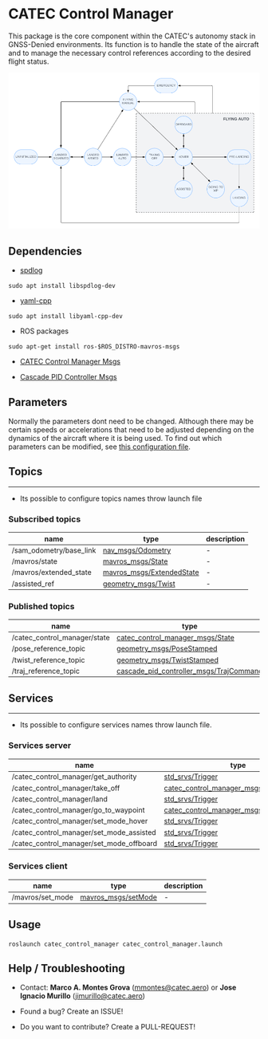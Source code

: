 # CATEC Control Manager

This package is the core component within the CATEC's autonomy stack in GNSS-Denied environments. Its function is to handle the state of the aircraft and to manage the necessary control references according to the desired flight status.

![AltText](./docs/control_manager_diagram.png)

## Dependencies

* [spdlog](https://github.com/gabime/spdlog)

```
sudo apt install libspdlog-dev
```

* [yaml-cpp](https://github.com/jbeder/yaml-cpp)

```
sudo apt install libyaml-cpp-dev
```

* ROS packages

```
sudo apt-get install ros-$ROS_DISTRO-mavros-msgs
```

* [CATEC Control Manager Msgs](https://github.com/catec/lucas/tree/main/catec_control_manager_msgs)

* [Cascade PID Controller Msgs](https://github.com/catec/lucas/tree/main/cascade_pid_controller_msgs)

## Parameters

Normally the parameters dont need to be changed. Although there may be certain speeds or accelerations that need to be adjusted depending on the dynamics of the aircraft where it is being used. To find out which parameters can be modified, see [this configuration file](./config/general_params.yaml).

## Topics

---

* Its possible to configure topics names throw launch file

### Subscribed topics


|name|type|description|
|----|----|-----------|
| /sam_odometry/base_link | [nav_msgs/Odometry](https://docs.ros.org/en/noetic/api/nav_msgs/html/msg/Odometry.html) | - |
| /mavros/state | [mavros_msgs/State](https://docs.ros.org/en/noetic/api/mavros_msgs/html/msg/State.html) | - |
| /mavros/extended_state | [mavros_msgs/ExtendedState](https://docs.ros.org/en/noetic/api/mavros_msgs/html/msg/ExtendedState.html) | - |
| /assisted_ref | [geometry_msgs/Twist](https://docs.ros.org/en/noetic/api/geometry_msgs/html/msg/Twist.html) | - |


### Published topics

|name|type|description|
|----|----|-----------|
| /catec_control_manager/state | [catec_control_manager_msgs/State](https://github.com/catec/lucas/blob/main/catec_control_manager_msgs/msg/State.msg) | - |
| /pose_reference_topic | [geometry_msgs/PoseStamped](https://docs.ros.org/en/noetic/api/geometry_msgs/html/msg/PoseStamped.html) | - |
| /twist_reference_topic | [geometry_msgs/TwistStamped](https://docs.ros.org/en/noetic/api/geometry_msgs/html/msg/TwistStamped.html) | - |
| /traj_reference_topic | [cascade_pid_controller_msgs/TrajCommand](https://github.com/catec/lucas/tree/main/cascade_pid_controller_msgs/msg/TrajCommand.msg) | - |

## Services

---

* Its possible to configure services names throw launch file.

### Services server

|name|type|description|
|----|----|-----------|
| /catec_control_manager/get_authority | [std_srvs/Trigger](https://docs.ros.org/en/noetic/api/std_srvs/html/srv/Trigger.html) | - |
| /catec_control_manager/take_off | [catec_control_manager_msgs/TakeOff](https://github.com/catec/lucas/blob/main/catec_control_manager_msgs/srv/TakeOff.srv) | - |
| /catec_control_manager/land | [std_srvs/Trigger](https://docs.ros.org/en/noetic/api/std_srvs/html/srv/Trigger.html) | - |
| /catec_control_manager/go_to_waypoint | [catec_control_manager_msgs/GoToWaypoint](https://github.com/catec/lucas/blob/main/catec_control_manager_msgs/srv/GoToWaypoint.srv) | - |
| /catec_control_manager/set_mode_hover | [std_srvs/Trigger](https://docs.ros.org/en/noetic/api/std_srvs/html/srv/Trigger.html) | - |
| /catec_control_manager/set_mode_assisted | [std_srvs/Trigger](https://docs.ros.org/en/noetic/api/std_srvs/html/srv/Trigger.html) | - |
| /catec_control_manager/set_mode_offboard | [std_srvs/Trigger](https://docs.ros.org/en/noetic/api/std_srvs/html/srv/Trigger.html) | - |


### Services client

|name|type|description|
|----|----|-----------|
| /mavros/set_mode | [mavros_msgs/setMode](https://docs.ros.org/en/noetic/api/mavros_msgs/html/srv/SetMode.html) | - |

## Usage

```
roslaunch catec_control_manager catec_control_manager.launch
```

## Help / Troubleshooting

* Contact: **Marco A. Montes Grova** (mmontes@catec.aero) or **Jose Ignacio Murillo** (jimurillo@catec.aero)

* Found a bug? Create an ISSUE!

* Do you want to contribute? Create a PULL-REQUEST!